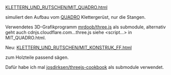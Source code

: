 [KLETTERN_UND_RUTSCHEN/MIT_QUADRO.html](https://OpaStefanVogel.github.io/KLETTERN_UND_RUTSCHEN/MIT_QUADRO.html)

simuliert den Aufbau vom [QUADRO](https://quadroshop.de) Klettergerüst, nur die Stangen.

Verwendetes 3D-Grafikprogramm [mrdoob/three.js](https://github.com/mrdoob/three.js.git) als submodule, alternativ geht auch cdnjs.cloudflare.com...three.js siehe <script...> in MIT_QUADRO.html.

Neu: [KLETTERN_UND_RUTSCHEN/MIT_KONSTRUK_FF.html](https://OpaStefanVogel.github.io/KLETTERN_UND_RUTSCHEN/MIT_KONSTRUK_FF.html)

zum Holzteile passend sägen.

Dafür habe ich mal [josdirksen/threejs-cookbook](https://github.com/josdirksen/threejs-cookbook.git) als submodule verwendet.

